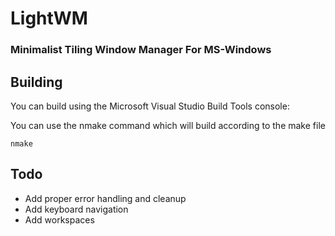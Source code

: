 # LightWM
### Minimalist Tiling Window Manager For MS-Windows

## Building

You can build using the Microsoft Visual Studio Build Tools console:

You can use the nmake command which will build according to the make file

```nmake```

## Todo

- Add proper error handling and cleanup
- Add keyboard navigation
- Add workspaces
